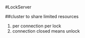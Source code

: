 #LockServer

##cluster to share limited resources
1. per connection per lock
2. connection closed means unlock


